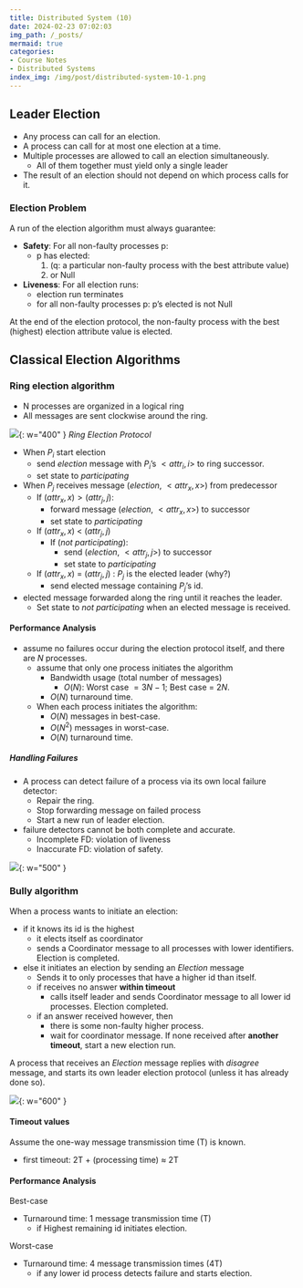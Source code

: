 ```yaml
---
title: Distributed System (10)
date: 2024-02-23 07:02:03
img_path: /_posts/
mermaid: true
categories:
- Course Notes
- Distributed Systems
index_img: /img/post/distributed-system-10-1.png
---
```


## Leader Election

- Any process can call for an election.
- A process can call for at most one election at a time.
- Multiple processes are allowed to call an election simultaneously.
  - All of them together must yield only a single leader
- The result of an election should not depend on which process
calls for it.

### Election Problem

A run of the election algorithm must always guarantee:

- **Safety**: For all non-faulty processes p:
  - p has elected:
    1) (q: a particular non-faulty process with the best attribute value)
    2) or Null
- **Liveness**: For all election runs:
  - election run terminates
  - for all non-faulty processes p: p’s elected is not Null

At the end of the election protocol, the non-faulty process with the
best (highest) election attribute value is elected.

## Classical Election Algorithms

### Ring election algorithm

- N processes are organized in a logical ring
- All messages are sent clockwise around the ring.

![](/img/post/distributed-system-10.png){: w="400" }
_Ring Election Protocol_

- When $P_i$ start election
  - send _election_ message with $P_i$’s $<attr_i, i>$ to ring successor.
  - set state to *participating*
- When $P_j$ receives message (_election_, $<attr_x, x>$) from predecessor
  - If $(attr_x, x) > (attr_j, j)$:
    - forward message (_election_, $<attr_x, x>$) to successor
    - set state to *participating*
  - If $(attr_x, x)$ < $(attr_j, j)$
    - If (_not participating_):
      - send (_election_, $<attr_j, j>$) to successor
      - set state to *participating*
  - If $(attr_x, x)$ = $(attr_j, j)$ : $P_j$ is the elected leader (why?)
    - send elected message containing $P_j$’s id.
- elected message forwarded along the ring until it reaches the leader.
  - Set state to _not participating_ when an elected message is received.

#### Performance Analysis

- assume no failures occur during the election protocol itself, and there are $N$ processes.
  - assume that only one process initiates the algorithm
    - Bandwidth usage (total number of messages)
      - $O(N)$: Worst case $= 3N -1$; Best case = $2N$.
    - $O(N)$ turnaround time.
  - When each process initiates the algorithm:
    - $O(N)$ messages in best-case.
    - $O(N^2)$ messages in worst-case.
    - $O(N)$ turnaround time.

##### Handling Failures

- A process can detect failure of a process via its own local failure detector:
  - Repair the ring.
  - Stop forwarding  message on failed process
  - Start a new run of leader election.
- failure detectors cannot be both complete and accurate.
  - Incomplete FD: violation of liveness
  - Inaccurate FD: violation of safety.

![](/img/post/distributed-system-10-1.png){: w="500" }

### Bully algorithm

When a process wants to initiate an election:

- if it knows its id is the highest
  - it elects itself as coordinator
  - sends a Coordinator message to all processes with lower identifiers. Election is completed.
- else it initiates an election by sending an _Election_ message
  - Sends it to only processes that have a higher id than itself.
  - if receives no answer **within timeout**
    - calls itself leader and sends Coordinator message to all lower id processes. Election completed.
  - if an answer received however, then
    - there is some non-faulty higher process.
    - wait for coordinator message. If none received after **another timeout**, start a new election run.

A process that receives an _Election_ message replies with _disagree_ message,
and starts its own leader election protocol (unless it has already done so).

![](/img/post/distributed-system-10-2.png){: w="600" }

#### Timeout values

Assume the one-way message transmission time (T) is known.

- first timeout: 2T + (processing time) ≈ 2T

#### Performance Analysis

Best-case

- Turnaround time: 1 message transmission time (T)
  - if Highest remaining id initiates election.

Worst-case

- Turnaround time: 4 message transmission times (4T)
  - if any lower id process detects failure and starts election.
